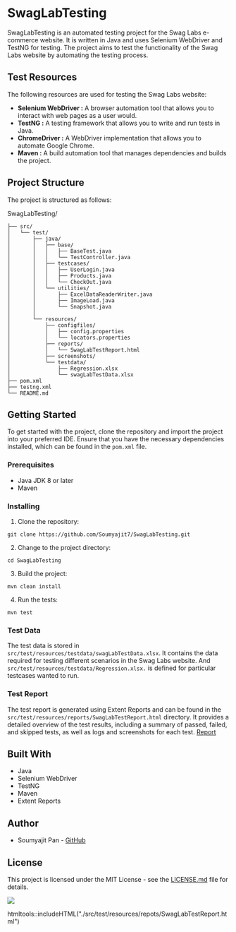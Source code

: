 # SwagLabTesting

SwagLabTesting is an automated testing project for the Swag Labs e-commerce website. It is written in Java and uses Selenium WebDriver and TestNG for testing. The project aims to test the functionality of the Swag Labs website by automating the testing process.

## Test Resources

The following resources are used for testing the Swag Labs website:

- **Selenium WebDriver :** A browser automation tool that allows you to interact with web pages as a user would.
- **TestNG :** A testing framework that allows you to write and run tests in Java.
- **ChromeDriver :** A WebDriver implementation that allows you to automate Google Chrome.
- **Maven :** A build automation tool that manages dependencies and builds the project.

## Project Structure

The project is structured as follows:

SwagLabTesting/

```
├── src/
│   └── test/
│       ├── java/
│       │   ├── base/
│       │   │   ├── BaseTest.java
│       │   │   └── TestController.java
│       │   ├── testcases/
│       │   │   ├── UserLogin.java
│       │   │   ├── Products.java
│       │   │   └── CheckOut.java
│       │   └── utilities/
│       │       ├── ExcelDataReaderWriter.java
│       │       ├── ImageLoad.java
│       │       └── Snapshot.java
│       │
│       └── resources/
│           ├── configfiles/
│           │   ├── config.properties
│           │   └── locators.properties
│           ├── reports/
│           │   └── SwagLabTestReport.html
│           ├── screenshots/
│           └── testdata/
│               ├── Regression.xlsx
│               └── swagLabTestData.xlsx
├── pom.xml
├── testng.xml
└── README.md
```

## Getting Started

To get started with the project, clone the repository and import the project into your preferred IDE. Ensure that you have the necessary dependencies installed, which can be found in the `pom.xml` file.

### Prerequisites

- Java JDK 8 or later
- Maven

### Installing

1. Clone the repository:

```
git clone https://github.com/Soumyajit7/SwagLabTesting.git
```

2. Change to the project directory:

```
cd SwagLabTesting
```

3. Build the project:

```
mvn clean install
```

4. Run the tests:

```
mvn test
```

### Test Data

The test data is stored in `src/test/resources/testdata/swagLabTestData.xlsx`. It contains the data required for testing different scenarios in the Swag Labs website. And `src/test/resources/testdata/Regression.xlsx.` is defined for particular testcases wanted to run.

### Test Report

The test report is generated using Extent Reports and can be found in the `src/test/resources/reports/SwagLabTestReport.html` directory. It provides a detailed overview of the test results, including a summary of passed, failed, and skipped tests, as well as logs and screenshots for each test.
[Report](./src/test/resources/repots/SwagLabTestReport.html)

## Built With

- Java
- Selenium WebDriver
- TestNG
- Maven
- Extent Reports

## Author

- Soumyajit Pan - [GitHub](https://github.com/Soumyajit7)

## License

This project is licensed under the MIT License - see the [LICENSE.md](LICENSE.md) file for details.


![]('./src/test/resources/repots/SwagLabTestReport.html')

htmltools::includeHTML("./src/test/resources/repots/SwagLabTestReport.html")
